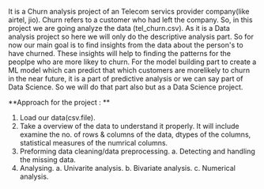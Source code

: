 It is a Churn analysis project of an Telecom servics provider company(like airtel, jio). Churn refers to a customer who had left the company. So, in this project we are going analyze the data (tel_churn.csv). As it is a Data analysis project so here we will only do the descriptive analysis part. So for now our main goal is to find insights from the data about the person's to have churned. These insights will help to finding the patterns for the peoplpe who are more likey to churn. For the model building part to create a ML model which can predict that which customers are morelikely to churn in the near future, it is a part of predictive analysis or we can say part of Data Science. So we will do that part also but as a Data Science project.

**Approach for the project : **
1. Load our data(csv.file).
2. Take a overview of the data to understand it properly. It will include examine the no. of rows & columns of the data, dtypes of the columns, statistical measures of the numrical columns. 
3. Preforming data cleaning/data preprocessing.
         a. Detecting and handling the missing data.
4. Analysing.
         a. Univarite analysis.
         b. Bivariate analysis.
         c. Numerical analysis.
   

